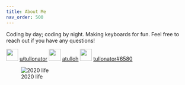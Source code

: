 ```yaml
---
title: About Me
nav_order: 500
---
```


Coding by day; coding by night. Making keyboards for fun. Feel free to reach out if you have any questions!

<img src="{{ site.url}}/assets/images/reddit-logo.png" width="32" height="32" alt="" style="display: inline;"/> [u/tullonator](https://www.reddit.com/user/tullonator)
<img src="{{ site.url}}/assets/images/github-logo.png" width="32" height="32" alt="" style="display: inline;"/> [atulloh](https://github.com/atulloh)
<img src="{{ site.url}}/assets/images/discord-logo.png" width="32" height="32" alt="" style="display: inline;"/> [tullonator#6580](https://discord.com/users/369310977994260482)

<figure>
  <img src="{{ site.url}}/assets/images/me.jpg" alt="2020 life"/>
  <figcaption>2020 life</figcaption>
</figure>